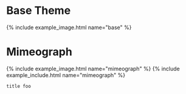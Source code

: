 # Base Theme

{% include example_image.html name="base" %}

# Mimeograph

{% include example_image.html name="mimeograph" %}
{% include example_include.html name="mimeograph" %}

```plantuml
title foo
```
